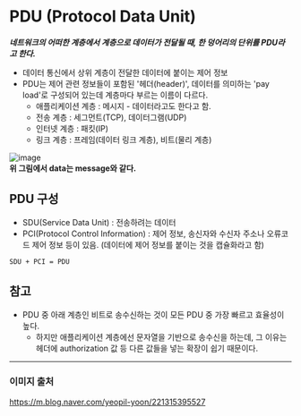 # PDU (Protocol Data Unit)

***네트워크의 어떠한 계층에서 계층으로 데이터가 전달될 때, 한 덩어리의 단위를 PDU라고 한다.***
- 데이터 통신에서 상위 계층이 전달한 데이터에 붙이는 제어 정보
- PDU는 제어 관련 정보들이 포함된 '헤더(header)', 데이터를 의미하는 'pay load'로 구성되어 있는데 계층마다 부르는 이름이 다르다.
    - 애플리케이션 계층 : 메시지 - 데이터라고도 한다고 함.
    - 전송 계층 : 세그먼트(TCP), 데이터그램(UDP)
    - 인터넷 계층 : 패킷(IP)
    - 링크 계층 : 프레임(데이터 링크 계층), 비트(물리 계층)

![image](https://mblogthumb-phinf.pstatic.net/MjAxODA2MTJfMTU2/MDAxNTI4Nzk0MDEyMjAx.bXwOTui01WflROmaw2OMeYBYh9JOV4ngtmhijFh4miYg.1nnMrBZVMFeEUv-DSZEX6gjgE3OZh8nN_9Wg0ZALB5Ug.PNG.yeopil-yoon/%EC%8A%A4%ED%81%AC%EB%A6%B0%EC%83%B7_2018-06-12_%EC%98%A4%ED%9B%84_5.59.41.png?type=w800)
<br>
**위 그림에서 data는 message와 같다.**

## PDU 구성
- SDU(Service Data Unit) : 전송하려는 데이터
- PCI(Protocol Control Information) : 제어 정보, 송신자와 수신자 주소나 오류코드 제어 정보 등이 있음. (데이터에 제어 정보를 붙이는 것을 캡슐화라고 함)
```
SDU + PCI = PDU
```

## 참고
- PDU 중 아래 계층인 비트로 송수신하는 것이 모든 PDU 중 가장 빠르고 효율성이 높다.
    - 하지만 애플리케이션 계층에선 문자열을 기반으로 송수신을 하는데, 그 이유는 헤더에 authorization 값 등 다른 값들을 넣는 확장이 쉽기 때문이다.
---
### 이미지 출처
https://m.blog.naver.com/yeopil-yoon/221315395527


